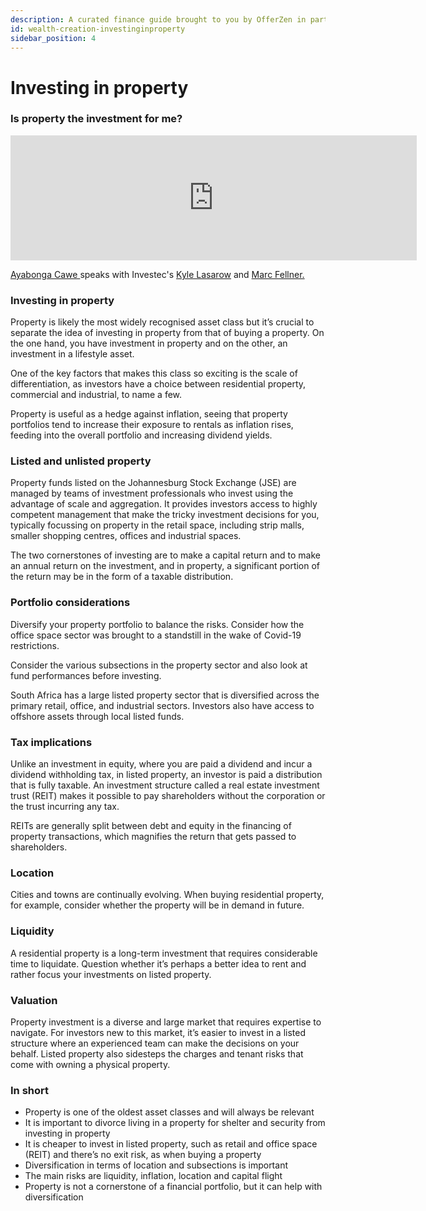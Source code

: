 ```yaml
---
description: A curated finance guide brought to you by OfferZen in partnership with Investec.
id: wealth-creation-investinginproperty
sidebar_position: 4
---
```

# Investing in property
### Is property the investment for me?

<iframe
      width="650"
      height="200"
      src="https://open.spotify.com/embed/episode/3kZMxtIxKPpXSKdkxHs4fR"
      frameborder="0"
      allow="accelerometer; autoplay; encrypted-media; gyroscope; picture-in-picture"
      allowfullscreen
></iframe>

[Ayabonga Cawe ](https://www.linkedin.com/in/ayabonga-cawe-70942746/?originalSubdomain=za)speaks with Investec's [Kyle Lasarow](https://www.linkedin.com/in/kylelasarow/) and [Marc Fellner.](https://www.linkedin.com/in/marc-fellner-1244b2103/?originalSubdomain=za)


### Investing in property

Property is likely the most widely recognised asset class but it’s crucial to separate the idea of investing in property from that of buying a property. On the one hand, you have investment in property and on the other, an investment in a lifestyle asset.

One of the key factors that makes this class so exciting is the scale of differentiation, as investors have a choice between residential property, commercial and industrial, to name a few.

Property is useful as a hedge against inflation, seeing that property portfolios tend to increase their exposure to rentals as inflation rises, feeding into the overall portfolio and increasing dividend yields.

### Listed and unlisted property

Property funds listed on the Johannesburg Stock Exchange (JSE) are managed by teams of investment professionals who invest using the advantage of scale and aggregation. It provides investors access to highly competent management that make the tricky investment decisions for you, typically focussing on property in the retail space, including strip malls, smaller shopping centres, offices and industrial spaces.

The two cornerstones of investing are to make a capital return and to make an annual return on the investment, and in property, a significant portion of the return may be in the form of a taxable distribution.

### Portfolio considerations

Diversify your property portfolio to balance the risks. Consider how the office space sector was brought to a standstill in the wake of Covid-19 restrictions.

Consider the various subsections in the property sector and also look at fund performances before investing.

South Africa has a large listed property sector that is diversified across the primary retail, office, and industrial sectors. Investors also have access to offshore assets through local listed funds.

### Tax implications

Unlike an investment in equity, where you are paid a dividend and incur a dividend withholding tax, in listed property, an investor is paid a distribution that is fully taxable. An investment structure called a real estate investment trust (REIT) makes it possible to pay shareholders without the corporation or the trust incurring any tax.

REITs are generally split between debt and equity in the financing of property transactions, which magnifies the return that gets passed to shareholders.

### Location

Cities and towns are continually evolving. When buying residential property, for example, consider whether the property will be in demand in future.

### Liquidity

A residential property is a long-term investment that requires considerable time to liquidate. Question whether it’s perhaps a better idea to rent and rather focus your investments on listed property.

### Valuation

Property investment is a diverse and large market that requires expertise to navigate. For investors new to this market, it’s easier to invest in a listed structure where an experienced team can make the decisions on your behalf. Listed property also sidesteps the charges and tenant risks that come with owning a physical property.&#x20;

### In short

* Property is one of the oldest asset classes and will always be relevant&#x20;
* It is important to divorce living in a property for shelter and security from investing in property
* It is cheaper to invest in listed property, such as retail and office space (REIT) and there’s no exit risk, as when buying a property&#x20;
* Diversification in terms of location and subsections is important&#x20;
* The main risks are liquidity, inflation, location and capital flight&#x20;
* Property is not a cornerstone of a financial portfolio, but it can help with diversification
